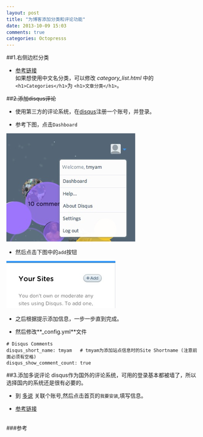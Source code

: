 ```yaml
---
layout: post
title: "为博客添加分类和评论功能"
date: 2013-10-09 15:03
comments: true
categories: Octopresss
---
```

##1.右侧边栏分类
* [参考链接](http://codemacro.com/2012/07/18/add-category-list-to-octopress/)  
如果想使用中文名分类，可以修改 *category_list.html* 中的`<h1>Categories</h1>`为
  `<h1>文章分类</h1>`。
<!-- more -->

##~~2.添加disqus评论~~
* 使用第三方的评论系统，在[disqus](http://www.disqus.com)注册一个账号，并登录。

* 参考下图，点击`Dashboard`  
 
![temp](/images/2013/10/09/comment_dashboard.png)

* 然后点击下图中的`add`按钮  

![temp](/images/2013/10/09/comment_add.png)

* 之后根据提示添加信息，一步一步直到完成。

* 然后修改**_config.yml**文件

```
# Disqus Comments 
disqus_short_name: tmyam   # tmyam为添加站点信息时的Site Shortname (注意前面必须有空格)
disqus_show_comment_count: true
```

##3.添加多说评论
disqus作为国外的评论系统，可用的登录基本都被墙了，所以选择国内的系统还是很有必要的。  

* 到 [多说](http://duoshuo.com) 关联个账号,然后点击首页的`我要安装`,填写信息。

* [参考链接](http://havee.me/internet/2013-02/add-duoshuo-commemt-system-into-octopress.html) 

<br/>
###参考  
<http://www.cnblogs.com/oec2003/archive/2013/05/31/3109577.html>